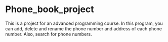 # Phone_book_project

This is a project for an advanced programming course.
In this program, you can add, delete and rename the phone number and address of each phone number. Also, search for phone numbers.
